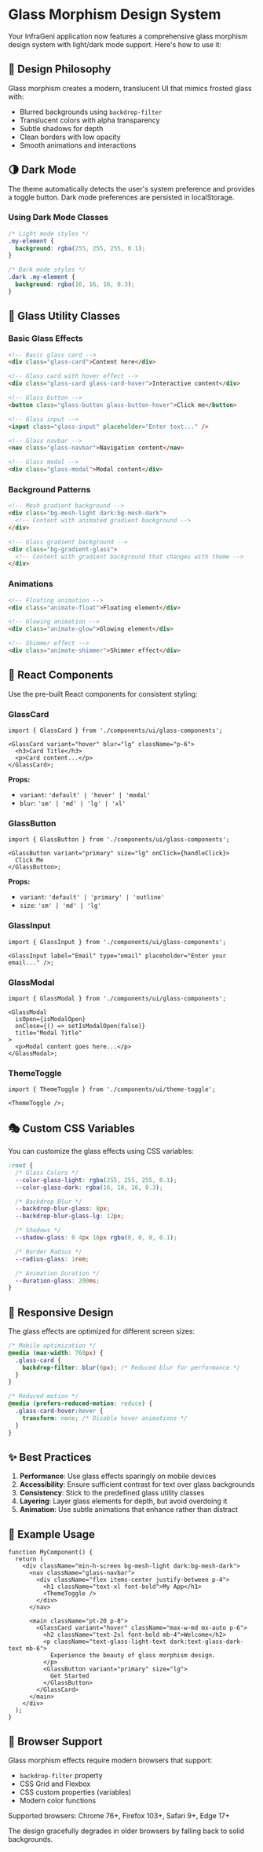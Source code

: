 # Glass Morphism Design System

Your InfraGeni application now features a comprehensive glass morphism design system with light/dark mode support. Here's how to use it:

## 🎨 Design Philosophy

Glass morphism creates a modern, translucent UI that mimics frosted glass with:

- Blurred backgrounds using `backdrop-filter`
- Translucent colors with alpha transparency
- Subtle shadows for depth
- Clean borders with low opacity
- Smooth animations and interactions

## 🌗 Dark Mode

The theme automatically detects the user's system preference and provides a toggle button. Dark mode preferences are persisted in localStorage.

### Using Dark Mode Classes

```css
/* Light mode styles */
.my-element {
  background: rgba(255, 255, 255, 0.1);
}

/* Dark mode styles */
.dark .my-element {
  background: rgba(16, 16, 16, 0.3);
}
```

## 🧩 Glass Utility Classes

### Basic Glass Effects

```html
<!-- Basic glass card -->
<div class="glass-card">Content here</div>

<!-- Glass card with hover effect -->
<div class="glass-card glass-card-hover">Interactive content</div>

<!-- Glass button -->
<button class="glass-button glass-button-hover">Click me</button>

<!-- Glass input -->
<input class="glass-input" placeholder="Enter text..." />

<!-- Glass navbar -->
<nav class="glass-navbar">Navigation content</nav>

<!-- Glass modal -->
<div class="glass-modal">Modal content</div>
```

### Background Patterns

```html
<!-- Mesh gradient background -->
<div class="bg-mesh-light dark:bg-mesh-dark">
  <!-- Content with animated gradient background -->
</div>

<!-- Glass gradient background -->
<div class="bg-gradient-glass">
  <!-- Content with gradient background that changes with theme -->
</div>
```

### Animations

```html
<!-- Floating animation -->
<div class="animate-float">Floating element</div>

<!-- Glowing animation -->
<div class="animate-glow">Glowing element</div>

<!-- Shimmer effect -->
<div class="animate-shimmer">Shimmer effect</div>
```

## 🧪 React Components

Use the pre-built React components for consistent styling:

### GlassCard

```tsx
import { GlassCard } from './components/ui/glass-components';

<GlassCard variant="hover" blur="lg" className="p-6">
  <h3>Card Title</h3>
  <p>Card content...</p>
</GlassCard>;
```

**Props:**

- `variant`: `'default' | 'hover' | 'modal'`
- `blur`: `'sm' | 'md' | 'lg' | 'xl'`

### GlassButton

```tsx
import { GlassButton } from './components/ui/glass-components';

<GlassButton variant="primary" size="lg" onClick={handleClick}>
  Click Me
</GlassButton>;
```

**Props:**

- `variant`: `'default' | 'primary' | 'outline'`
- `size`: `'sm' | 'md' | 'lg'`

### GlassInput

```tsx
import { GlassInput } from './components/ui/glass-components';

<GlassInput label="Email" type="email" placeholder="Enter your email..." />;
```

### GlassModal

```tsx
import { GlassModal } from './components/ui/glass-components';

<GlassModal
  isOpen={isModalOpen}
  onClose={() => setIsModalOpen(false)}
  title="Modal Title"
>
  <p>Modal content goes here...</p>
</GlassModal>;
```

### ThemeToggle

```tsx
import { ThemeToggle } from './components/ui/theme-toggle';

<ThemeToggle />;
```

## 🎭 Custom CSS Variables

You can customize the glass effects using CSS variables:

```css
:root {
  /* Glass Colors */
  --color-glass-light: rgba(255, 255, 255, 0.1);
  --color-glass-dark: rgba(16, 16, 16, 0.3);

  /* Backdrop Blur */
  --backdrop-blur-glass: 8px;
  --backdrop-blur-glass-lg: 12px;

  /* Shadows */
  --shadow-glass: 0 4px 16px rgba(0, 0, 0, 0.1);

  /* Border Radius */
  --radius-glass: 1rem;

  /* Animation Duration */
  --duration-glass: 200ms;
}
```

## 📱 Responsive Design

The glass effects are optimized for different screen sizes:

```css
/* Mobile optimization */
@media (max-width: 768px) {
  .glass-card {
    backdrop-filter: blur(6px); /* Reduced blur for performance */
  }
}

/* Reduced motion */
@media (prefers-reduced-motion: reduce) {
  .glass-card-hover:hover {
    transform: none; /* Disable hover animations */
  }
}
```

## ✨ Best Practices

1. **Performance**: Use glass effects sparingly on mobile devices
2. **Accessibility**: Ensure sufficient contrast for text over glass backgrounds
3. **Consistency**: Stick to the predefined glass utility classes
4. **Layering**: Layer glass elements for depth, but avoid overdoing it
5. **Animation**: Use subtle animations that enhance rather than distract

## 🎯 Example Usage

```tsx
function MyComponent() {
  return (
    <div className="min-h-screen bg-mesh-light dark:bg-mesh-dark">
      <nav className="glass-navbar">
        <div className="flex items-center justify-between p-4">
          <h1 className="text-xl font-bold">My App</h1>
          <ThemeToggle />
        </div>
      </nav>

      <main className="pt-20 p-8">
        <GlassCard variant="hover" className="max-w-md mx-auto p-6">
          <h2 className="text-2xl font-bold mb-4">Welcome</h2>
          <p className="text-glass-light-text dark:text-glass-dark-text mb-6">
            Experience the beauty of glass morphism design.
          </p>
          <GlassButton variant="primary" size="lg">
            Get Started
          </GlassButton>
        </GlassCard>
      </main>
    </div>
  );
}
```

## 🔧 Browser Support

Glass morphism effects require modern browsers that support:

- `backdrop-filter` property
- CSS Grid and Flexbox
- CSS custom properties (variables)
- Modern color functions

Supported browsers: Chrome 76+, Firefox 103+, Safari 9+, Edge 17+

The design gracefully degrades in older browsers by falling back to solid backgrounds.
